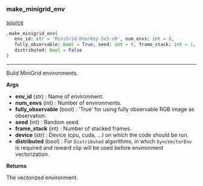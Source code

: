 #


### make_minigrid_env
[source](https://github.com/RLE-Foundation/rllte/blob/main/rllte/env/minigrid/__init__.py/#L63)
```python
.make_minigrid_env(
   env_id: str = 'MiniGrid-DoorKey-5x5-v0', num_envs: int = 8,
   fully_observable: bool = True, seed: int = 0, frame_stack: int = 1, device: str = 'cpu',
   distributed: bool = False
)
```

---
Build MiniGrid environments.


**Args**

* **env_id** (str) : Name of environment.
* **num_envs** (int) : Number of environments.
* **fully_observable** (bool) : 'True' for using fully observable RGB image as observation.
* **seed** (int) : Random seed.
* **frame_stack** (int) : Number of stacked frames.
* **device** (str) : Device (cpu, cuda, ...) on which the code should be run.
* **distributed** (bool) : For `Distributed` algorithms, in which `SyncVectorEnv` is required
    and reward clip will be used before environment vectorization.


**Returns**

The vectorized environment.
